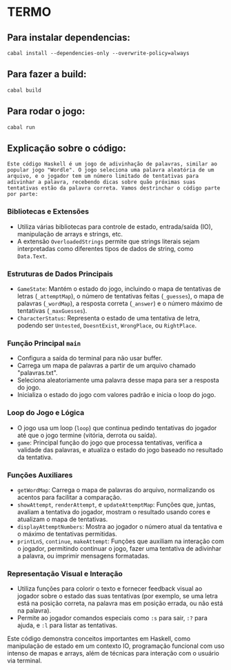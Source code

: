 # TERMO

## Para instalar dependencias:    
    cabal install --dependencies-only --overwrite-policy=always
## Para fazer a build:    
    cabal build
## Para rodar o jogo:    
    cabal run

## Explicação sobre o código:

    Este código Haskell é um jogo de adivinhação de palavras, similar ao popular jogo "Wordle". O jogo seleciona uma palavra aleatória de um arquivo, e o jogador tem um número limitado de tentativas para adivinhar a palavra, recebendo dicas sobre quão próximas suas tentativas estão da palavra correta. Vamos destrinchar o código parte por parte:

### Bibliotecas e Extensões
- Utiliza várias bibliotecas para controle de estado, entrada/saída (IO), manipulação de arrays e strings, etc.
- A extensão `OverloadedStrings` permite que strings literais sejam interpretadas como diferentes tipos de dados de string, como `Data.Text`.

### Estruturas de Dados Principais
- `GameState`: Mantém o estado do jogo, incluindo o mapa de tentativas de letras (`_attemptMap`), o número de tentativas feitas (`_guesses`), o mapa de palavras (`_wordMap`), a resposta correta (`_answer`) e o número máximo de tentativas (`_maxGuesses`).
- `CharacterStatus`: Representa o estado de uma tentativa de letra, podendo ser `Untested`, `DoesntExist`, `WrongPlace`, ou `RightPlace`.

### Função Principal `main`
- Configura a saída do terminal para não usar buffer.
- Carrega um mapa de palavras a partir de um arquivo chamado "palavras.txt".
- Seleciona aleatoriamente uma palavra desse mapa para ser a resposta do jogo.
- Inicializa o estado do jogo com valores padrão e inicia o loop do jogo.

### Loop do Jogo e Lógica
- O jogo usa um loop (`loop`) que continua pedindo tentativas do jogador até que o jogo termine (vitória, derrota ou saída).
- `game`: Principal função do jogo que processa tentativas, verifica a validade das palavras, e atualiza o estado do jogo baseado no resultado da tentativa.

### Funções Auxiliares
- `getWordMap`: Carrega o mapa de palavras do arquivo, normalizando os acentos para facilitar a comparação.
- `showAttempt`, `renderAttempt`, e `updateAttemptMap`: Funções que, juntas, avaliam a tentativa do jogador, mostram o resultado usando cores e atualizam o mapa de tentativas.
- `displayAttemptNumbers`: Mostra ao jogador o número atual da tentativa e o máximo de tentativas permitidas.
- `printLnS`, `continue`, `makeAttempt`: Funções que auxiliam na interação com o jogador, permitindo continuar o jogo, fazer uma tentativa de adivinhar a palavra, ou imprimir mensagens formatadas.

### Representação Visual e Interação
- Utiliza funções para colorir o texto e fornecer feedback visual ao jogador sobre o estado das suas tentativas (por exemplo, se uma letra está na posição correta, na palavra mas em posição errada, ou não está na palavra).
- Permite ao jogador comandos especiais como `:s` para sair, `:?` para ajuda, e `:l` para listar as tentativas.

Este código demonstra conceitos importantes em Haskell, como manipulação de estado em um contexto IO, programação funcional com uso intenso de mapas e arrays, além de técnicas para interação com o usuário via terminal.
